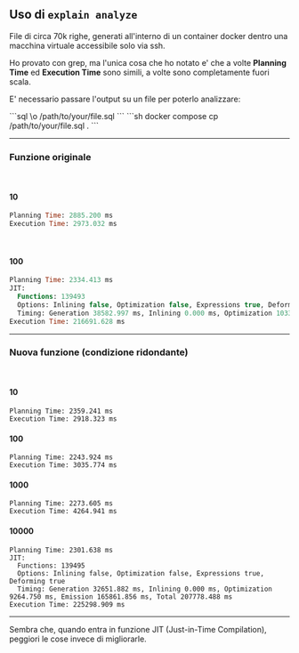 
## Uso di `explain analyze`

File di circa 70k righe, generati all'interno di un container docker dentro una macchina virtuale accessibile solo via ssh. 

Ho provato con grep, ma l'unica cosa che ho notato e' che a volte __Planning Time__ ed __Execution Time__ sono simili, a volte sono completamente fuori scala.

<v-click>

E' necessario passare l'output su un file per poterlo analizzare:
</v-click>

<v-click>
```sql
\o /path/to/your/file.sql
```
</v-click>

<v-click>
```sh
docker compose cp /path/to/your/file.sql .
```
</v-click>

---

### Funzione originale

<br>

<v-click>

#### 10

```sql
Planning Time: 2885.200 ms
Execution Time: 2973.032 ms
```
</v-click>

<br>

<v-click>

#### 100

```sql
Planning Time: 2334.413 ms
JIT:
  Functions: 139493
  Options: Inlining false, Optimization false, Expressions true, Deforming true
  Timing: Generation 38582.997 ms, Inlining 0.000 ms, Optimization 10336.241 ms, Emission 162878.320 ms, Total 211797.558 ms
Execution Time: 216691.628 ms
```
</v-click>

---

### Nuova funzione (condizione ridondante)

<br>

<v-click>

#### 10
```
Planning Time: 2359.241 ms
Execution Time: 2918.323 ms
```
</v-click>

<v-click>

#### 100
```
Planning Time: 2243.924 ms
Execution Time: 3035.774 ms
```
</v-click>

<v-click>

#### 1000
```
Planning Time: 2273.605 ms
Execution Time: 4264.941 ms
```
</v-click>

<v-click>

#### 10000
```
Planning Time: 2301.638 ms
JIT:
  Functions: 139495
  Options: Inlining false, Optimization false, Expressions true, Deforming true
  Timing: Generation 32651.882 ms, Inlining 0.000 ms, Optimization 9264.750 ms, Emission 165861.856 ms, Total 207778.488 ms
Execution Time: 225298.909 ms
```
</v-click>

---

Sembra che, quando entra in funzione JIT (Just-in-Time Compilation), peggiori le cose invece di migliorarle.
